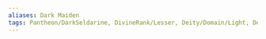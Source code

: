 ```yaml
---
aliases: Dark Maiden
tags: Pantheon/DarkSeldarine, DivineRank/Lesser, Deity/Domain/Light, Deity/Domain/Nature, Alignment/CG
---
```

